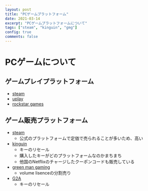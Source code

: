 ```yaml
---
layout: post
title: "PCゲームプラットフォーム"
date: 2021-03-14
excerpt: "PCゲームプラットフォームについて"
tags: ["steam", "kinguin", "gmg"]
config: true
comments: false
---
```


# PCゲームについて

## ゲームプレイプラットフォーム
 - [steam](https://store.steampowered.com/)
 - [uplay](https://ubisoftconnect.com/ja-JP/)
 - [rockstar games](https://socialclub.rockstargames.com/rockstar-games-launcher)

## ゲーム販売プラットフォーム
 - [steam](https://store.steampowered.com/)
   - 公式のプラットフォームで定価で売られることが多いため、高い
 - [kinguin](https://www.kinguin.net/)
   - キーのリセール
   - 購入したキーがどのプラットフォームなのかまちまち
   - 他国のNetflixのチャージしたクーポンコードも販売している
 - [green man gaming](https://www.greenmangaming.com/ja/)
   - volume lisenceの分割売り
 - [G2A](https://www.g2a.com/)
   - キーのリセール
